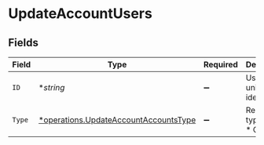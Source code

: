 # UpdateAccountUsers


## Fields

| Field                                                                                                | Type                                                                                                 | Required                                                                                             | Description                                                                                          |
| ---------------------------------------------------------------------------------------------------- | ---------------------------------------------------------------------------------------------------- | ---------------------------------------------------------------------------------------------------- | ---------------------------------------------------------------------------------------------------- |
| `ID`                                                                                                 | **string*                                                                                            | :heavy_minus_sign:                                                                                   | User unique identifier.                                                                              |
| `Type`                                                                                               | [*operations.UpdateAccountAccountsType](../../../pkg/models/operations/updateaccountaccountstype.md) | :heavy_minus_sign:                                                                                   | Relation type<br/>* OWNER -                                                                          |
